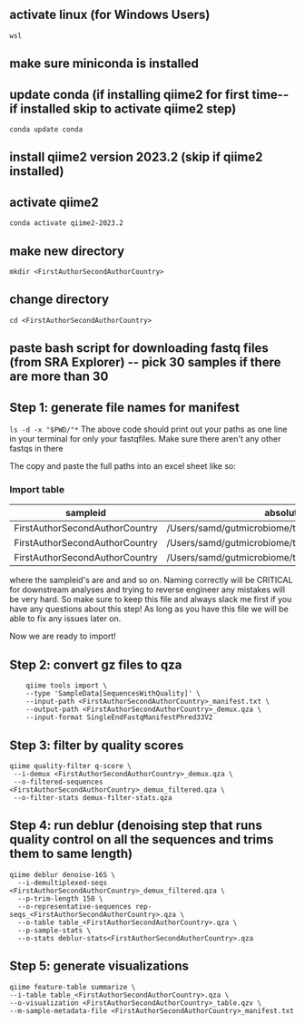 ## activate linux (for Windows Users)

`wsl`

## make sure miniconda is installed

## update conda (if installing qiime2 for first time--if installed skip to activate qiime2 step)

`conda update conda`

## install qiime2 version 2023.2 (skip if qiime2 installed)

## activate qiime2

`conda activate qiime2-2023.2`

  

## make new directory

`mkdir <FirstAuthorSecondAuthorCountry>`

  

## change directory

`cd <FirstAuthorSecondAuthorCountry>`

  

## paste bash script for downloading fastq files (from SRA Explorer) -- pick 30 samples if there are more than 30

  

## Step 1: generate file names for manifest

```ls -d -x "$PWD/"*```
The above code should print out your paths as one line in your terminal for only your fastqfiles. Make sure there aren't any other fastqs in there

The copy and paste the full paths into an excel sheet like so:

### Import table

| sampleid | absolute-filepath |
| ------------------------------- | --------------------------------------------------------- |
| FirstAuthorSecondAuthorCountry  |	/Users/samd/gutmicrobiome/teststudy/SRR1589726_1.fastq.gz |
| FirstAuthorSecondAuthorCountry	| /Users/samd/gutmicrobiome/teststudy/SRR7528861_1.fastq.gz |
| FirstAuthorSecondAuthorCountry	| /Users/samd/gutmicrobiome/teststudy/SRR7528862_1.fastq.gz |

where the sampleid's are <FirstAuthorSecondAuthorCountry1> and <FirstAuthorSecondAuthorCountry2> and so on. Naming correctly will be CRITICAL for downstream analyses and trying to reverse engineer any mistakes will be very hard. So make sure to keep this file and always slack me first if you have any questions about this step! As long as you have this file we will be able to fix any issues later on.
  
Now we are ready to import!

## Step 2: convert gz files to qza
```
    qiime tools import \
    --type 'SampleData[SequencesWithQuality]' \
    --input-path <FirstAuthorSecondAuthorCountry>_manifest.txt \
    --output-path <FirstAuthorSecondAuthorCountry>_demux.qza \
    --input-format SingleEndFastqManifestPhred33V2
  ````
## Step 3: filter by quality scores

```
qiime quality-filter q-score \
 --i-demux <FirstAuthorSecondAuthorCountry>_demux.qza \
 --o-filtered-sequences <FirstAuthorSecondAuthorCountry>_demux_filtered.qza \
 --o-filter-stats demux-filter-stats.qza
 ```


## Step 4: run deblur (denoising step that runs quality control on all the sequences and trims them to same length)

```
qiime deblur denoise-16S \
  --i-demultiplexed-seqs <FirstAuthorSecondAuthorCountry>_demux_filtered.qza \
  --p-trim-length 150 \
  --o-representative-sequences rep-seqs_<FirstAuthorSecondAuthorCountry>.qza \
  --o-table table_<FirstAuthorSecondAuthorCountry>.qza \
  --p-sample-stats \
  --o-stats deblur-stats<FirstAuthorSecondAuthorCountry>.qza
```
  

## Step 5: generate visualizations

    qiime feature-table summarize \
    --i-table table_<FirstAuthorSecondAuthorCountry>.qza \
    --o-visualization <FirstAuthorSecondAuthorCountry>_table.qzv \
    --m-sample-metadata-file <FirstAuthorSecondAuthorCountry>_manifest.txt
